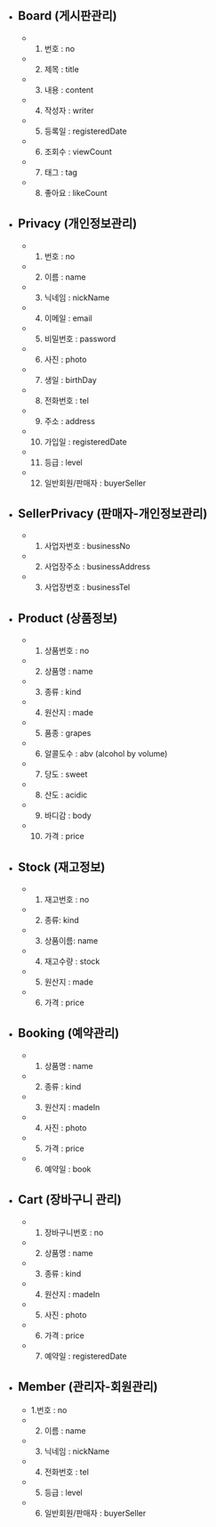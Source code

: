 - ## Board (게시판관리)
    - 1. 번호 : no
    - 2. 제목 : title
    - 3. 내용 : content
    - 4. 작성자 : writer
    - 5. 등록일 : registeredDate
    - 6. 조회수 : viewCount
    - 7. 태그 : tag
    - 8. 좋아요 : likeCount

- ## Privacy (개인정보관리)
    - 1. 번호 : no
    - 2. 이름 : name
    - 3. 닉네임 : nickName
    - 4. 이메일 : email
    - 5. 비밀번호 : password
    - 6. 사진 : photo
    - 7. 생일 : birthDay
    - 8. 전화번호 : tel
    - 9. 주소 : address
    - 10. 가입일 : registeredDate
    - 11. 등급 : level
    - 12. 일반회원/판매자 : buyerSeller

- ## SellerPrivacy (판매자-개인정보관리)
    - 1. 사업자번호 : businessNo
    - 2. 사업장주소 : businessAddress
    - 3. 사업장번호 : businessTel

- ## Product (상품정보)
    - 1. 상품번호 : no
    - 2. 상품명 : name
    - 3. 종류 : kind
    - 4. 원산지 : made
    - 5. 품종 : grapes
    - 6. 알콜도수 : abv (alcohol by volume)
    - 7. 당도 : sweet
    - 8. 산도 : acidic
    - 9. 바디감 : body
    - 10. 가격 : price 

- ## Stock (재고정보)
    - 1. 재고번호 : no
    - 2. 종류: kind
    - 3. 상품이름: name
    - 4. 재고수량 : stock
    - 5. 원산지 : made
    - 6. 가격 : price

- ## Booking (예약관리)
    - 1. 상품명 : name
    - 2. 종류 : kind
    - 3. 원산지 : madeIn
    - 4. 사진 : photo
    - 5. 가격 : price
    - 6. 예약일 : book

- ## Cart (장바구니 관리)
    - 1. 장바구니번호 : no
    - 2. 상품명 : name
    - 3. 종류 : kind
    - 4. 원산지 : madeIn
    - 5. 사진 : photo
    - 6. 가격 : price
    - 7. 예약일 : registeredDate

- ## Member (관리자-회원관리)
    - 1.번호 : no
    - 2. 이름 : name
    - 3. 닉네임 : nickName
    - 4. 전화번호 : tel
    - 5. 등급 : level
    - 6. 일반회원/판매자 : buyerSeller